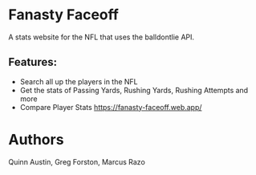 # Fanasty Faceoff
A stats website for the NFL that uses the balldontlie API.
## Features:
* Search all up the players in the NFL
* Get the stats of Passing Yards, Rushing Yards, Rushing Attempts and more
* Compare Player Stats
https://fanasty-faceoff.web.app/
# Authors
Quinn Austin, Greg Forston, Marcus Razo
